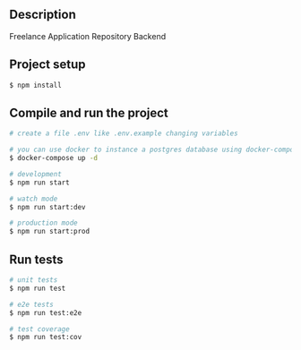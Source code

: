 ## Description

Freelance Application Repository Backend

## Project setup

```bash
$ npm install
```

## Compile and run the project

```bash
# create a file .env like .env.example changing variables

# you can use docker to instance a postgres database using docker-compose
$ docker-compose up -d
```

```bash
# development
$ npm run start

# watch mode
$ npm run start:dev

# production mode
$ npm run start:prod
```

## Run tests

```bash
# unit tests
$ npm run test

# e2e tests
$ npm run test:e2e

# test coverage
$ npm run test:cov
```